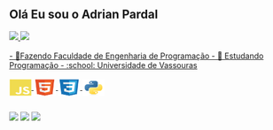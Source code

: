 ## Olá Eu sou o Adrian Pardal
<div>
   <a href="https://github.com/Adrian-Pardal">
   <img height="180em" src="https://github-readme-stats.vercel.app/api?username=Adrian-Pardal&show_icons=true&theme=transparent&include_all_commits=true&count_private=true"/>
   <img <img height="180em" src="https://github-readme-stats.vercel.app/api/top-langs/?username=Adrian-Pardal&layout=compact&langs_count=16&theme=transparent"/>
</div>
<div style="display: inline_block"><br>
- 🔭Fazendo Faculdade de Engenharia de Programação
- 🌱 Estudando Programação
- :school: Universidade de Vassouras
<div style="display: inline_block"><br>
  <img align="center" alt="adrian-Js" height="30" width="40" src="https://raw.githubusercontent.com/devicons/devicon/master/icons/javascript/javascript-plain.svg">
  <img align="center" alt="adrian-HTML" height="30" width="40" src="https://raw.githubusercontent.com/devicons/devicon/master/icons/html5/html5-original.svg">
  <img align="center" alt="adrian-CSS" height="30" width="40" src="https://raw.githubusercontent.com/devicons/devicon/master/icons/css3/css3-original.svg">
  <img align="center" alt="adrian-Python" height="30" width="40" src="https://raw.githubusercontent.com/devicons/devicon/master/icons/python/python-original.svg">
</div>

##

<div>
 
 <a href="https://discord.gg/wagxzStdcR" target="_blank"><img src="https://img.shields.io/badge/Discord-7289DA?style=for-the-badge&logo=discord&logoColor=white" target="_blank"></a> 
  <a href = "mailto:adrianpardalcaldeiras@gmail.com"><img src="https://img.shields.io/badge/-Gmail-%23333?style=for-the-badge&logo=gmail&logoColor=white" target="_blank"></a>
  <a href="https://www.linkedin.com/in/adrian-pardal-caldeiras-33a600278/" target="_blank"><img src="https://img.shields.io/badge/-LinkedIn-%230077B5?style=for-the-badge&logo=linkedin&logoColor=white" target="_blank"></a> 
</div>
